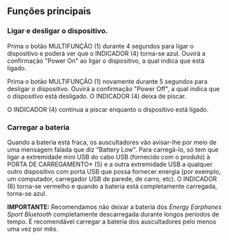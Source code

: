## Funções principais

### Ligar e desligar o dispositivo.


Prima o botão MULTIFUNÇÃO (1) durante 4 segundos para ligar o dispositivo e poderá ver que o INDICADOR (4) torna-se azul. Ouvirá a confirmação "Power On" ao ligar o dispositivo, a qual indica que está ligado. 

Prima o botão MULTIFUNÇÃO (1) novamente durante 5 segundos para desligar o dispositivo. Ouvirá a confirmação "Power Off", a qual indica que o dispositivo está desligado. O INDICADOR (4) deixa de piscar.

O INDICADOR (4) continua a piscar enquanto o dispositivo está ligado.


### Carregar a bateria

Quando a bateria está fraca, os auscultadores vão avisar-lhe por meio de uma mensagem falada que diz "Battery Low". Para carregá-lo, só tem que ligar a extremidade mini USB do cabo USB (fornecido com o produto) à PORTA DE CARREGAMENTO* (5) e a outra extremidade USB a qualquer outro dispositivo com porta USB que possa fornecer energia (por exemplo, um computador, carregador USB de parede, de carro, etc). O INDICADOR (6) torna-se vermelho e quando a bateria está completamente carregada, torna-se azul.


**IMPORTANTE:** Recomendamos não deixar a bateria dos *Energy Earphones Sport Bluetooth* completamente descarregada durante longos períodos de tempo. É recomendável carregar a bateria dos auscultadores pelo menos uma vez por mês.

